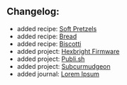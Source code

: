 ## Changelog:
- added recipe: [Soft Pretzels](/recipes/soft-pretzels.html)
- added recipe: [Bread](/recipes/bread.html)
- added recipe: [Biscotti](/recipes/biscotti.html)
- added project: [Hexbright Firmware](https://www.github.com/subcurmudgeon/hexbright-firmware)
- added project: [Publi.sh](https://www.github.com/subcurmudgeon/publi.sh)
- added project: [Subcurmudgeon](https://www.github.com/subcurmudgeon/subcurmudgeon.github.io)
- added journal: [Lorem Ipsum](/journal/20210301-lorem-ipsum.html)

